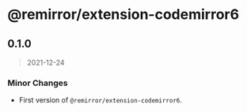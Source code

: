 # @remirror/extension-codemirror6

## 0.1.0

> 2021-12-24

### Minor Changes

- First version of `@remirror/extension-codemirror6`.
